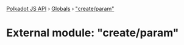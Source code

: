 [Polkadot JS API](../README.md) › [Globals](../globals.md) › ["create/param"](_create_param_.md)

# External module: "create/param"


